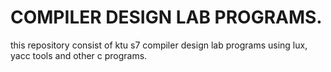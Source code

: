 # COMPILER DESIGN LAB PROGRAMS.

this repository consist of ktu s7 compiler design lab programs using lux, yacc tools and other c programs.

